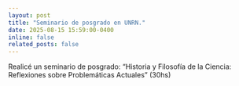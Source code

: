 ```yaml
---
layout: post
title: "Seminario de posgrado en UNRN."
date: 2025-08-15 15:59:00-0400
inline: false
related_posts: false
---
```


Realicé un seminario de posgrado: “Historia y Filosofía de la Ciencia: Reflexiones sobre Problemáticas Actuales” (30hs)
